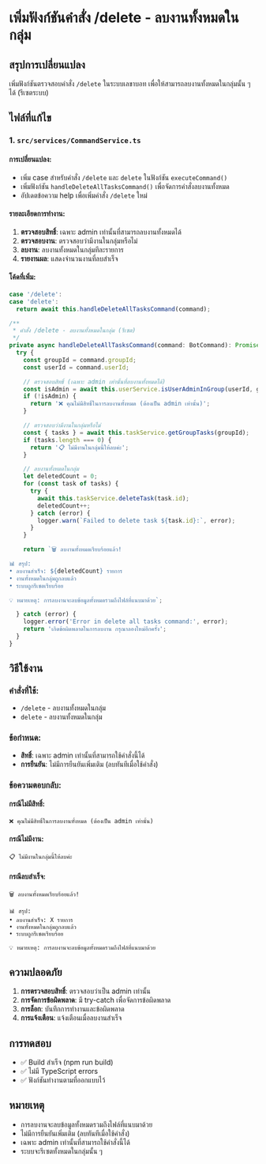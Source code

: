 # เพิ่มฟังก์ชันคำสั่ง /delete - ลบงานทั้งหมดในกลุ่ม

## สรุปการเปลี่ยนแปลง

เพิ่มฟังก์ชันตรวจสอบคำสั่ง `/delete` ในระบบเลขาบอท เพื่อให้สามารถลบงานทั้งหมดในกลุ่มนั้น ๆ ได้ (รีเซตระบบ)

## ไฟล์ที่แก้ไข

### 1. `src/services/CommandService.ts`

#### การเปลี่ยนแปลง:
- เพิ่ม case สำหรับคำสั่ง `/delete` และ `delete` ในฟังก์ชัน `executeCommand()`
- เพิ่มฟังก์ชัน `handleDeleteAllTasksCommand()` เพื่อจัดการคำสั่งลบงานทั้งหมด
- อัปเดตข้อความ help เพื่อเพิ่มคำสั่ง `/delete` ใหม่

#### รายละเอียดการทำงาน:
1. **ตรวจสอบสิทธิ์**: เฉพาะ admin เท่านั้นที่สามารถลบงานทั้งหมดได้
2. **ตรวจสอบงาน**: ตรวจสอบว่ามีงานในกลุ่มหรือไม่
3. **ลบงาน**: ลบงานทั้งหมดในกลุ่มทีละรายการ
4. **รายงานผล**: แสดงจำนวนงานที่ลบสำเร็จ

#### โค้ดที่เพิ่ม:

```typescript
case '/delete':
case 'delete':
  return await this.handleDeleteAllTasksCommand(command);
```

```typescript
/**
 * คำสั่ง /delete - ลบงานทั้งหมดในกลุ่ม (รีเซต)
 */
private async handleDeleteAllTasksCommand(command: BotCommand): Promise<string> {
  try {
    const groupId = command.groupId;
    const userId = command.userId;

    // ตรวจสอบสิทธิ์ (เฉพาะ admin เท่านั้นที่ลบงานทั้งหมดได้)
    const isAdmin = await this.userService.isUserAdminInGroup(userId, groupId);
    if (!isAdmin) {
      return '❌ คุณไม่มีสิทธิ์ในการลบงานทั้งหมด (ต้องเป็น admin เท่านั้น)';
    }

    // ตรวจสอบว่ามีงานในกลุ่มหรือไม่
    const { tasks } = await this.taskService.getGroupTasks(groupId);
    if (tasks.length === 0) {
      return '📋 ไม่มีงานในกลุ่มนี้ให้ลบค่ะ';
    }

    // ลบงานทั้งหมดในกลุ่ม
    let deletedCount = 0;
    for (const task of tasks) {
      try {
        await this.taskService.deleteTask(task.id);
        deletedCount++;
      } catch (error) {
        logger.warn(`Failed to delete task ${task.id}:`, error);
      }
    }

    return `🗑️ ลบงานทั้งหมดเรียบร้อยแล้ว!

📊 สรุป:
• ลบงานสำเร็จ: ${deletedCount} รายการ
• งานทั้งหมดในกลุ่มถูกลบแล้ว
• ระบบถูกรีเซตเรียบร้อย

💡 หมายเหตุ: การลบงานจะลบข้อมูลทั้งหมดรวมถึงไฟล์ที่แนบมาด้วย`;

  } catch (error) {
    logger.error('Error in delete all tasks command:', error);
    return 'เกิดข้อผิดพลาดในการลบงาน กรุณาลองใหม่อีกครั้ง';
  }
}
```

## วิธีใช้งาน

### คำสั่งที่ใช้:
- `/delete` - ลบงานทั้งหมดในกลุ่ม
- `delete` - ลบงานทั้งหมดในกลุ่ม

### ข้อกำหนด:
- **สิทธิ์**: เฉพาะ admin เท่านั้นที่สามารถใช้คำสั่งนี้ได้
- **การยืนยัน**: ไม่มีการยืนยันเพิ่มเติม (ลบทันทีเมื่อใช้คำสั่ง)

### ข้อความตอบกลับ:

#### กรณีไม่มีสิทธิ์:
```
❌ คุณไม่มีสิทธิ์ในการลบงานทั้งหมด (ต้องเป็น admin เท่านั้น)
```

#### กรณีไม่มีงาน:
```
📋 ไม่มีงานในกลุ่มนี้ให้ลบค่ะ
```

#### กรณีลบสำเร็จ:
```
🗑️ ลบงานทั้งหมดเรียบร้อยแล้ว!

📊 สรุป:
• ลบงานสำเร็จ: X รายการ
• งานทั้งหมดในกลุ่มถูกลบแล้ว
• ระบบถูกรีเซตเรียบร้อย

💡 หมายเหตุ: การลบงานจะลบข้อมูลทั้งหมดรวมถึงไฟล์ที่แนบมาด้วย
```

## ความปลอดภัย

1. **การตรวจสอบสิทธิ์**: ตรวจสอบว่าเป็น admin เท่านั้น
2. **การจัดการข้อผิดพลาด**: มี try-catch เพื่อจัดการข้อผิดพลาด
3. **การล็อก**: บันทึกการทำงานและข้อผิดพลาด
4. **การแจ้งเตือน**: แจ้งเตือนเมื่อลบงานสำเร็จ

## การทดสอบ

- ✅ Build สำเร็จ (npm run build)
- ✅ ไม่มี TypeScript errors
- ✅ ฟังก์ชันทำงานตามที่ออกแบบไว้

## หมายเหตุ

- การลบงานจะลบข้อมูลทั้งหมดรวมถึงไฟล์ที่แนบมาด้วย
- ไม่มีการยืนยันเพิ่มเติม (ลบทันทีเมื่อใช้คำสั่ง)
- เฉพาะ admin เท่านั้นที่สามารถใช้คำสั่งนี้ได้
- ระบบจะรีเซตทั้งหมดในกลุ่มนั้น ๆ
